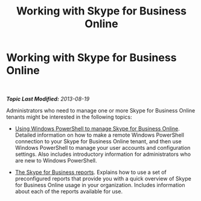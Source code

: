 ﻿---
title: Working with Skype for Business Online
TOCTitle: Working with Skype for Business Online
ms:assetid: 75ed05e3-9d62-411a-8045-b23bf4297ba0
ms:mtpsurl: https://technet.microsoft.com/en-us/library/Dn362805(v=OCS.15)
ms:contentKeyID: 56558812
ms.date: 05/04/2015
mtps_version: v=OCS.15
---

<div data-xmlns="http://www.w3.org/1999/xhtml">

<div class="topic" data-xmlns="http://www.w3.org/1999/xhtml" data-msxsl="urn:schemas-microsoft-com:xslt" data-cs="http://msdn.microsoft.com/en-us/">

<div data-asp="http://msdn2.microsoft.com/asp">

# Working with Skype for Business Online

</div>

<div id="mainSection">

<div id="mainBody">

<span> </span>

_**Topic Last Modified:** 2013-08-19_

Administrators who need to manage one or more Skype for Business Online tenants might be interested in the following topics:

  - [Using Windows PowerShell to manage Skype for Business Online](skype-for-business-online-using-windows-powershell-to-manage-your-tenant.md). Detailed information on how to make a remote Windows PowerShell connection to your Skype for Business Online tenant, and then use Windows PowerShell to manage your user accounts and configuration settings. Also includes introductory information for administrators who are new to Windows PowerShell.

  - [The Skype for Business reports](https://technet.microsoft.com/en-us/library/dn362773\(v=ocs.15\)). Explains how to use a set of preconfigured reports that provide you with a quick overview of Skype for Business Online usage in your organization. Includes information about each of the reports available for use.

</div>

<span> </span>

</div>

</div>

</div>

